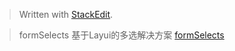 


> Written with [StackEdit](https://stackedit.io/).


> formSelects 基于Layui的多选解决方案
[formSelects ](https://hnzzmsf.github.io/example/example_v4.html#methods-data)
<!--stackedit_data:
eyJoaXN0b3J5IjpbMTQ2Mzg1OTYwMV19
-->